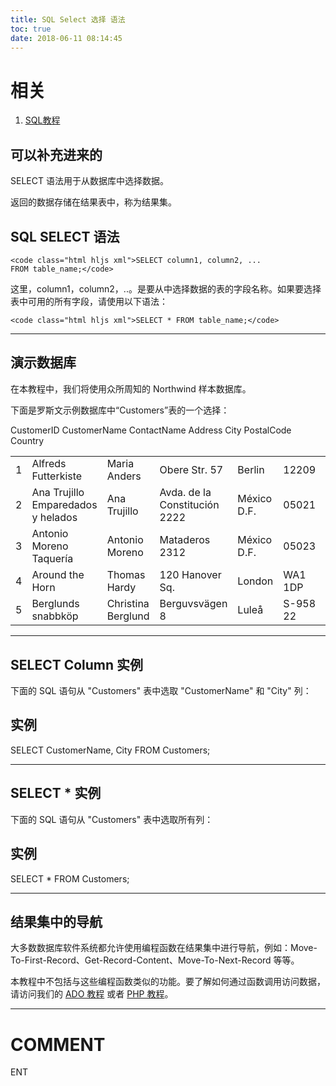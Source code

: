```yaml
---
title: SQL Select 选择 语法
toc: true
date: 2018-06-11 08:14:45
---
```



# 相关

1. [SQL教程](https://www.w3cschool.cn/sql/)




## 可以补充进来的




SELECT 语法用于从数据库中选择数据。


返回的数据存储在结果表中，称为结果集。




## SQL SELECT 语法







    <code class="html hljs xml">SELECT column1, column2, ...
    FROM table_name;</code>





这里，column1，column2，..。是要从中选择数据的表的字段名称。如果要选择表中可用的所有字段，请使用以下语法：


    <code class="html hljs xml">SELECT * FROM table_name;</code>






* * *





## 演示数据库


在本教程中，我们将使用众所周知的 Northwind 样本数据库。

下面是罗斯文示例数据库中“Customers”表的一个选择：
<table class="reference notranslate " >
<tbody >
<tr >
CustomerID
CustomerName
ContactName
Address
City
PostalCode
Country
</tr>
<tr >

<td >1
</td>

<td >Alfreds Futterkiste
</td>

<td >Maria Anders
</td>

<td >Obere Str. 57
</td>

<td >Berlin
</td>

<td >12209
</td>

<td >Germany
</td>
</tr>
<tr >

<td >2
</td>

<td >Ana Trujillo Emparedados y helados
</td>

<td >Ana Trujillo
</td>

<td >Avda. de la Constitución 2222
</td>

<td >México D.F.
</td>

<td >05021
</td>

<td >Mexico
</td>
</tr>
<tr >

<td >3
</td>

<td >Antonio Moreno Taquería
</td>

<td >Antonio Moreno
</td>

<td >Mataderos 2312
</td>

<td >México D.F.
</td>

<td >05023
</td>

<td >Mexico
</td>
</tr>
<tr >

<td >4
</td>

<td >Around the Horn
</td>

<td >Thomas Hardy
</td>

<td >120 Hanover Sq.
</td>

<td >London
</td>

<td >WA1 1DP
</td>

<td >UK
</td>
</tr>
<tr >

<td >5
</td>

<td >Berglunds snabbköp
</td>

<td >Christina Berglund
</td>

<td >Berguvsvägen 8
</td>

<td >Luleå
</td>

<td >S-958 22
</td>

<td >Sweden
</td>
</tr>
</tbody>
</table>




* * *





## SELECT Column 实例


下面的 SQL 语句从 "Customers" 表中选取 "CustomerName" 和 "City" 列：





## 实例




SELECT CustomerName, City FROM Customers;









* * *





## SELECT * 实例


下面的 SQL 语句从 "Customers" 表中选取所有列：





## 实例




SELECT * FROM Customers;









* * *





## 结果集中的导航


大多数数据库软件系统都允许使用编程函数在结果集中进行导航，例如：Move-To-First-Record、Get-Record-Content、Move-To-Next-Record 等等。

本教程中不包括与这些编程函数类似的功能。要了解如何通过函数调用访问数据，请访问我们的 [ADO 教程](https://www.w3cschool.cn/ado/ado-tutorial.html) 或者 [PHP 教程](https://www.w3cschool.cn/php/php-tutorial.html)。























* * *





# COMMENT
ENT
